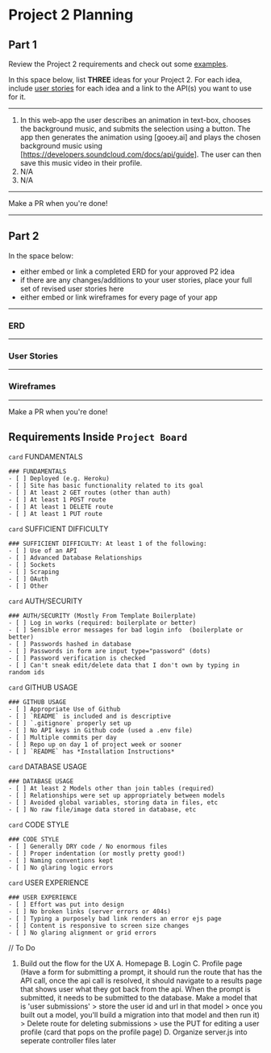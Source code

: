 # Project 2 Planning

## Part 1

Review the Project 2 requirements and check out some [examples](https://romebell.gitbook.io/sei-802/projects/past-projects/project2).

In this space below, list **THREE** ideas for your Project 2. For each idea, include [user stories](https://www.atlassian.com/agile/project-management/user-stories) for each idea and a link to the API(s) you want to use for it.

--------------------------------------------------------
1. In this web-app the user describes an animation in text-box, chooses the background music, and submits the selection using a button. The app then generates the animation using [gooey.ai] and plays the chosen background music using [https://developers.soundcloud.com/docs/api/guide]. The user can then save this music video in their profile.
2. N/A
3. N/A
---------------------------------------------------------

Make a PR when you're done!

---

## Part 2

In the space below:
* either embed or link a completed ERD for your approved P2 idea
* if there are any changes/additions to your user stories, place your full set of revised user stories here
* either embed or link wireframes for every page of your app

----------------------------------------------------------
### ERD

----------------------------------------------------------
### User Stories

----------------------------------------------------------
### Wireframes

----------------------------------------------------------

Make a PR when you're done!


## Requirements Inside `Project Board`

`card` FUNDAMENTALS
```
### FUNDAMENTALS
- [ ] Deployed (e.g. Heroku)
- [ ] Site has basic functionality related to its goal
- [ ] At least 2 GET routes (other than auth)
- [ ] At least 1 POST route
- [ ] At least 1 DELETE route
- [ ] At least 1 PUT route
```

`card` SUFFICIENT DIFFICULTY
```
### SUFFICIENT DIFFICULTY: At least 1 of the following: 
- [ ] Use of an API
- [ ] Advanced Database Relationships
- [ ] Sockets
- [ ] Scraping
- [ ] OAuth
- [ ] Other
```

`card` AUTH/SECURITY
```
### AUTH/SECURITY (Mostly From Template Boilerplate)
- [ ] Log in works (required: boilerplate or better)
- [ ] Sensible error messages for bad login info  (boilerplate or better)
- [ ] Passwords hashed in database
- [ ] Passwords in form are input type="password" (dots)
- [ ] Password verification is checked
- [ ] Can't sneak edit/delete data that I don't own by typing in random ids
```
`card` GITHUB USAGE
```
### GITHUB USAGE
- [ ] Appropriate Use of Github
- [ ] `README` is included and is descriptive
- [ ] `.gitignore` properly set up
- [ ] No API keys in Github code (used a .env file)
- [ ] Multiple commits per day
- [ ] Repo up on day 1 of project week or sooner
- [ ] `README` has *Installation Instructions*
```

`card` DATABASE USAGE
```
### DATABASE USAGE
- [ ] At least 2 Models other than join tables (required)
- [ ] Relationships were set up appropriately between models
- [ ] Avoided global variables, storing data in files, etc
- [ ] No raw file/image data stored in database, etc
```

`card` CODE STYLE
```
### CODE STYLE
- [ ] Generally DRY code / No enormous files
- [ ] Proper indentation (or mostly pretty good!)
- [ ] Naming conventions kept
- [ ] No glaring logic errors
```
`card` USER EXPERIENCE
```
### USER EXPERIENCE
- [ ] Effort was put into design
- [ ] No broken links (server errors or 404s)
- [ ] Typing a purposely bad link renders an error ejs page
- [ ] Content is responsive to screen size changes
- [ ] No glaring alignment or grid errors
```


// To Do 

1. Build out the flow for the UX
A. Homepage
B. Login 
C. Profile page (Have a form for submitting a prompt, it should run the route that has the API call, once the api call is resolved, it should navigate to a results page that shows user
what they got back from the api. When the prompt is submitted, it needs to be submitted to the database. Make a model that is 'user submissions' > store the user id and url in that model > once you built out a model, you'll build a migration into that model and then run it) > Delete route for deleting submissions > use the PUT for editing a user profile (card that pops on the profile page) 
D. Organize server.js into seperate controller files later
